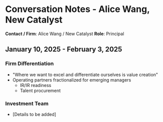 # Conversation Notes - Alice Wang, New Catalyst

**Contact / Firm**: Alice Wang / New Catalyst
**Role**: Principal

## January 10, 2025 - February 3, 2025

### Firm Differentiation
- "Where we want to excel and differentiate ourselves is value creation"
- Operating partners fractionalized for emerging managers
  - IR/IR readiness
  - Talent procurement

### Investment Team
- [Details to be added]